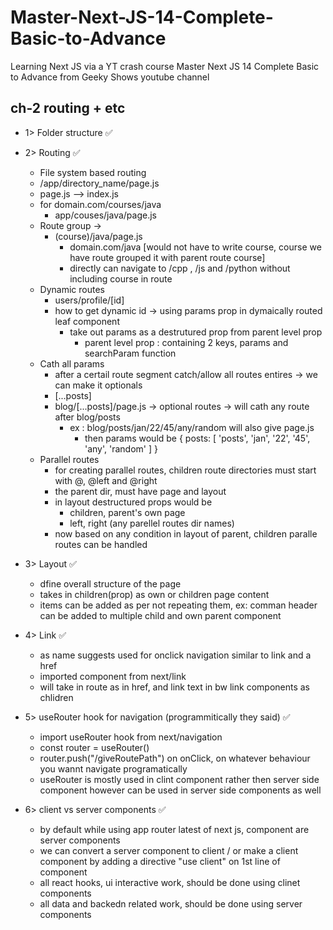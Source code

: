 # Master-Next-JS-14-Complete-Basic-to-Advance

Learning Next JS via a YT crash course Master Next JS 14 Complete Basic to Advance from Geeky Shows youtube channel

## ch-2 routing + etc

- 1> Folder structure ✅

- 2> Routing ✅

  - File system based routing
  - /app/directory_name/page.js
  - page.js --> index.js
  - for domain.com/courses/java
    - app/couses/java/page.js
  - Route group ->
    - (course)/java/page.js
      - domain.com/java [would not have to write course, course we have route grouped it with parent route course]
      - directly can navigate to /cpp , /js and /python without including course in route
  - Dynamic routes
    - users/profile/[id]
    - how to get dynamic id -> using params prop in dymaically routed leaf component
      - take out params as a destrutured prop from parent level prop
        - parent level prop : containing 2 keys, params and searchParam function
  - Cath all params
    - after a certail route segment catch/allow all routes entires -> we can make it optionals
    - [...posts]
    - blog/[...posts]/page.js -> optional routes -> will cath any route after blog/posts
      - ex : blog/posts/jan/22/45/any/random will also give page.js
        - then params would be { posts: [ 'posts', 'jan', '22', '45', 'any', 'random' ] }
  - Parallel routes
    - for creating parallel routes, children route directories must start with @, @left and @right
    - the parent dir, must have page and layout
    - in layout destructured props would be
      - children, parent's own page
      - left, right (any parellel routes dir names)
    - now based on any condition in layout of parent, children paralle routes can be handled

- 3> Layout ✅

  - dfine overall structure of the page
  - takes in children(prop) as own or children page content
  - items can be added as per not repeating them, ex: comman header can be added to multiple child and own parent component

- 4> Link ✅

  - as name suggests used for onclick navigation similar to link and a href
  - imported component from next/link
  - will take in route as in href, and link text in bw link components as chlidren

- 5> useRouter hook for navigation (programmitically they said) ✅

  - import useRouter hook from next/navigation
  - const router = useRouter()
  - router.push("/giveRoutePath") on onClick, on whatever behaviour you wannt navigate programatically
  - useRouter is mostly used in clint component rather then server side component however can be used in server side components as well

- 6> client vs server components ✅
  - by default while using app router latest of next js, component are server components
  - we can convert a server component to client / or make a client component by adding a directive "use client" on 1st line of component
  - all react hooks, ui interactive work, should be done using clinet components
  - all data and backedn related work, should be done using server components
